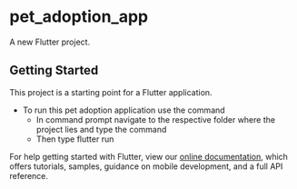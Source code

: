 # pet_adoption_app

A new Flutter project.

## Getting Started

This project is a starting point for a Flutter application.

- To run this pet adoption application use the command 
  - In command prompt navigate to the respective folder where the project lies and type the command
  - Then type flutter run

For help getting started with Flutter, view our
[online documentation](https://flutter.dev/docs), which offers tutorials,
samples, guidance on mobile development, and a full API reference.
